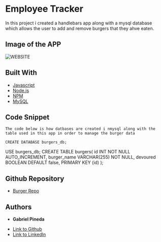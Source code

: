 # Employee Tracker
In this project i created a handlebars app along with a mysql database which allows the user to add and remove burgers that they ahve eaten.


## Image of the APP
![WEBSITE](tried.PNG)

## Built With

* [Javascript](https://www.javascript.com/)
* [Node.js](https://nodejs.org/en/)
* [NPM](https://www.npmjs.com/)
* [MySQL](https://www.mysql.com/)
## Code Snippet
    The code below is how datbases are created i nmysql along with the table used in this app in order to manage the burger data

    CREATE DATABASE burgers_db;
USE burgers_db;
CREATE TABLE burgers(
	id INT NOT NULL AUTO_INCREMENT,
	burger_name VARCHAR(255) NOT NULL,
	devoured BOOLEAN DEFAULT false,
	PRIMARY KEY (id)
);

## Github Repository
- [Burger Repo](https://github.com/GabrielPineda808/burger)
## Authors

* **Gabriel Pineda** 

- [Link to Github](https://github.com/GabrielPineda808)
- [Link to LinkedIn](https://www.linkedin.com/in/gabriel-pineda-a94535195/)